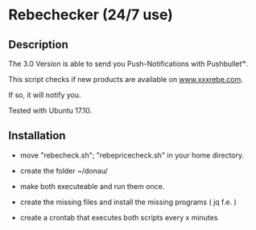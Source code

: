 # Rebechecker (24/7 use)

## Description

The 3.0 Version is able to send you Push-Notifications with Pushbullet℠.

This script checks if new products are available on www.xxxrebe.com.

If so, it will notify you.

Tested with Ubuntu 17.10.

## Installation

- move "rebecheck.sh"; "rebepricecheck.sh" in your home directory.

- create the folder ~/donau/

- make both executeable and run them once.

- create the missing files and install the missing programs ( jq f.e. )

- create a crontab that executes both scripts every x minutes
